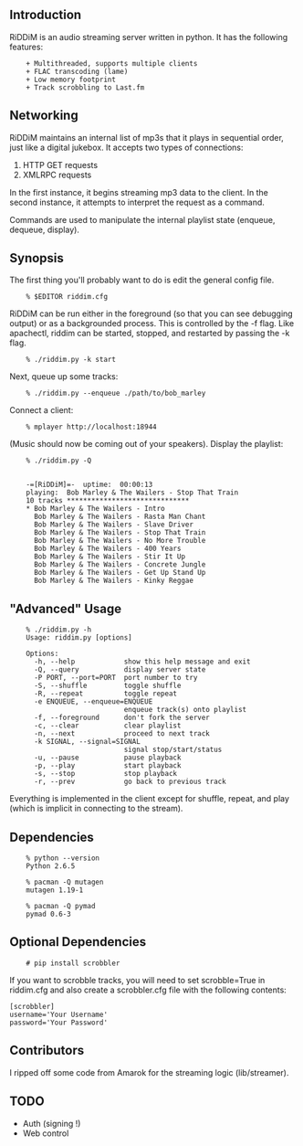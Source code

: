 ## Introduction 

RiDDiM is an audio streaming server written in python.  It has the
following features:

        + Multithreaded, supports multiple clients
        + FLAC transcoding (lame)
        + Low memory footprint
        + Track scrobbling to Last.fm


## Networking

RiDDiM maintains an internal list of mp3s that it plays in sequential
order, just like a digital jukebox.  It accepts two types of
connections:

1.  HTTP GET requests
1.  XMLRPC requests

In the first instance, it begins streaming mp3 data to the client.
In the second instance, it attempts to interpret the request as a
command.

Commands are used to manipulate the internal playlist state
(enqueue, dequeue, display).

## Synopsis

The first thing you'll probably want to do is edit the general config
file. 

        % $EDITOR riddim.cfg

RiDDiM can be run either in the foreground (so that you can see
debugging output) or as a backgrounded process.  This is controlled by
the -f flag.  Like apachectl, riddim can be started, stopped, and
restarted by passing the -k flag.

        % ./riddim.py -k start

Next, queue up some tracks:


        % ./riddim.py --enqueue ./path/to/bob_marley

Connect a client:

        % mplayer http://localhost:18944

(Music should now be coming out of your speakers).  Display the
playlist:

        % ./riddim.py -Q     


        -=[RiDDiM]=-  uptime:  00:00:13
        playing:  Bob Marley & The Wailers - Stop That Train
        10 tracks ******************************
        * Bob Marley & The Wailers - Intro
          Bob Marley & The Wailers - Rasta Man Chant
          Bob Marley & The Wailers - Slave Driver
          Bob Marley & The Wailers - Stop That Train
          Bob Marley & The Wailers - No More Trouble
          Bob Marley & The Wailers - 400 Years
          Bob Marley & The Wailers - Stir It Up
          Bob Marley & The Wailers - Concrete Jungle
          Bob Marley & The Wailers - Get Up Stand Up
          Bob Marley & The Wailers - Kinky Reggae
 
## "Advanced" Usage

        % ./riddim.py -h
        Usage: riddim.py [options]

        Options:
          -h, --help            show this help message and exit
          -Q, --query           display server state
          -P PORT, --port=PORT  port number to try
          -S, --shuffle         toggle shuffle
          -R, --repeat          toggle repeat
          -e ENQUEUE, --enqueue=ENQUEUE
                                enqueue track(s) onto playlist
          -f, --foreground      don't fork the server
          -c, --clear           clear playlist
          -n, --next            proceed to next track
          -k SIGNAL, --signal=SIGNAL
                                signal stop/start/status
          -u, --pause           pause playback
          -p, --play            start playback
          -s, --stop            stop playback
          -r, --prev            go back to previous track


Everything is implemented in the client except for shuffle, repeat, and play (which is implicit in connecting to the stream).


## Dependencies

        % python --version
        Python 2.6.5

        % pacman -Q mutagen  
        mutagen 1.19-1

        % pacman -Q pymad
        pymad 0.6-3

## Optional Dependencies
    
        # pip install scrobbler

If you want to scrobble tracks, you will need to set scrobble=True in
riddim.cfg and also create a scrobbler.cfg file with the following
contents:

    [scrobbler]
    username='Your Username'
    password='Your Password'

## Contributors

I ripped off some code from Amarok for the streaming logic (lib/streamer).

## TODO

+ Auth (signing !)
+ Web control
